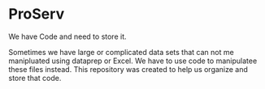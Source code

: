 # ProServ
We have Code and need to store it.

Sometimes we have large or complicated data sets that can not me manipluated using dataprep or Excel. We have to use code to manipulatee these files instead. This repository was created to help us organize and store that code. 
